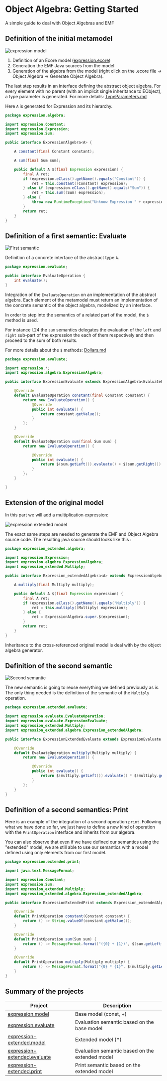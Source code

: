 # Object Algebra: Getting Started
A simple guide to deal with Object Algebras and EMF

## Definition of the initial metamodel

![expression model](./figures/expression.png)

1. Definition of an Ecore model ([expression.ecore](./expression.model/model/expression.ecore))
2. Generation the EMF Java sources from the model
3. Generation of the algebra from the model (right click on the .ecore file -> Object Algebra -> Generate Object Algebra). 

The last step results in an interface defining the abstract object algebra. For every element with no parent (with an implicit single inheritance to EObject), a type parameter is generated. For more details: [TypeParameters.md](./TypeParameters.md)

Here `A` is generated for Expression and its hierarchy.

```java
package expression.algebra;

import expression.Constant;
import expression.Expression;
import expression.Sum;

public interface ExpressionAlgebra<A> {

	A constant(final Constant constant);

	A sum(final Sum sum);

	public default A $(final Expression expression) {
		final A ret;
		if (expression.eClass().getName().equals("Constant")) {
			ret = this.constant((Constant) expression);
		} else if (expression.eClass().getName().equals("Sum")) {
			ret = this.sum((Sum) expression);
		} else {
			throw new RuntimeException("Unknow Expression " + expression);
		}
		return ret;
	}
}
```

## Definition of a first semantic: Evaluate

![First semantic](./figures/first-semantic.dot.png)

Definition of a concrete interface of the abstract type `A`.

```java
package expression.evaluate;

public interface EvaluateOperation {
	int evaluate();
}
```

Integration of the `EvaluateOperation` on an implementation of the abstract algebra.
Each element of the metamodel must return an implementation of the concrete semantic of the object algebra, modelized by an interface.

In order to step into the semantics of a related part of the model, the `$` method is used.

For instance l.24 the `sum` semantics delegates the evaluation of the `left` and `right` sub-part of the expression the each of them respectively and then proceed to the sum of both results.

For more details about the `$` methods: [Dollars.md](./Dollars.md)

```java
package expression.evaluate;

import expression.*;
import expression.algebra.ExpressionAlgebra;

public interface ExpressionEvaluate extends ExpressionAlgebra<EvaluateOperation> {

	@Override
	default EvaluateOperation constant(final Constant constant) {
		return new EvaluateOperation() {
			@Override
			public int evaluate() {
				return constant.getValue();
			}
		};
	}

	@Override
	default EvaluateOperation sum(final Sum sum) {
		return new EvaluateOperation() {

			@Override
			public int evaluate() {
				return $(sum.getLeft()).evaluate() + $(sum.getRight()).evaluate();
			}
		};
	}

}
```



## Extension of the original model

In this part we will add a multiplication expression:

 ![expression extended model](./figures/expression_extended.png)

The exact same steps are needed to generate the EMF and Object Algebra source code. The resulting java source should looks like this :

```java
package expression_extended.algebra;

import expression.Expression;
import expression.algebra.ExpressionAlgebra;
import expression_extended.Multiply;

public interface Expression_extendedAlgebra<A> extends ExpressionAlgebra<A> {

	A multiply(final Multiply multiply);

	public default A $(final Expression expression) {
		final A ret;
		if (expression.eClass().getName().equals("Multiply")) {
			ret = this.multiply((Multiply) expression);
		} else {
			ret = ExpressionAlgebra.super.$(expression);
		}
		return ret;
	}
}
```

Inheritance to the cross-referenced original model is deal with by the object algebra generator.

## Definition of the second semantic

![Second semantic](./figures/extended-semantic.dot.png)

The new semantic is going to reuse everything we defined previously as is. The only thing needed is the definition of the semantic of the `Multiply` operation.

```java
package expression.extended.evaluate;

import expression.evaluate.EvaluateOperation;
import expression.evaluate.ExpressionEvaluate;
import expression_extended.Multiply;
import expression_extended.algebra.Expression_extendedAlgebra;

public interface ExpressionExtendedEvaluate extends ExpressionEvaluate, Expression_extendedAlgebra<EvaluateOperation> {

	@Override
	default EvaluateOperation multiply(Multiply multiply) {
		return new EvaluateOperation() {

			@Override
			public int evaluate() {
				return $(multiply.getLeft()).evaluate() * $(multiply.getRight()).evaluate();
			}
		};
	}
}
```

## Definition of a second semantics: Print

Here is an example of the integration of a second operation `print`. Following what we have done so far, we just have to define a new kind of operation with the `PrintOperation` interface and inherits from our algebra.

You can also observe that even if we have defined our semantics using the "extended" model, we are still able to use our semantics with a model defined using only elements from our first model.	 

```java
package expression.extended.print;

import java.text.MessageFormat;

import expression.Constant;
import expression.Sum;
import expression_extended.Multiply;
import expression_extended.algebra.Expression_extendedAlgebra;

public interface ExpressionExtendedPrint extends Expression_extendedAlgebra<PrintOperation> {

	@Override
	default PrintOperation constant(Constant constant) {
		return () -> String.valueOf(constant.getValue());
	}

	@Override
	default PrintOperation sum(Sum sum) {
		return () -> MessageFormat.format("({0} + {1})", $(sum.getLeft()).print(), $(sum.getRight()).print());
	}

	@Override
	default PrintOperation multiply(Multiply multiply) {
		return () -> MessageFormat.format("{0} * {1}", $(multiply.getLeft()).print(), $(multiply.getRight()).print());
	}
}
```

## Summary of the projects

| Project                                  | Description                              |
| ---------------------------------------- | ---------------------------------------- |
| [expression.model](./expression.model)   | Base model (const, +)                    |
| [expression.evaluate](./expression.evaluate) | Evaluation semantic based on the base model |
| [expression-extended.model](./expression-extended.model) | Extended model (\*)                      |
| [expression-extended.evaluate](./expression-extended.evaluate) | Evaluation semantic based on the extended model |
| [expression-extended.print](./expression-extended.print) | Print semantic based on the extended model |

